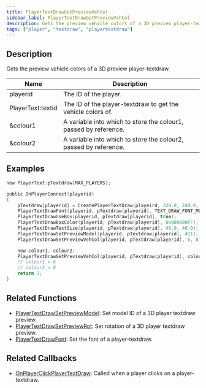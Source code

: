 ```yaml
---
title: PlayerTextDrawGetPreviewVehCol
sidebar_label: PlayerTextDrawGetPreviewVehCol
description: Gets the preview vehicle colors of a 3D preview player-textdraw.
tags: ["player", "textdraw", "playertextdraw"]
---
```


<VersionWarn version='omp v1.1.0.2612' />

## Description

Gets the preview vehicle colors of a 3D preview player-textdraw.

| Name              | Description                                                      |
| ----------------- | ---------------------------------------------------------------- |
| playerid          | The ID of the player.                                            |
| PlayerText:textid | The ID of the player-textdraw to get the vehicle colors of.      |
| &colour1          | A variable into which to store the colour1, passed by reference. |
| &colour2          | A variable into which to store the colour2, passed by reference. |

## Examples

```c
new PlayerText:pTextdraw[MAX_PLAYERS];

public OnPlayerConnect(playerid)
{
    pTextdraw[playerid] = CreatePlayerTextDraw(playeird, 320.0, 240.0, "_");
    PlayerTextDrawFont(playerid, pTextdraw[playerid], TEXT_DRAW_FONT_MODEL_PREVIEW);
    PlayerTextDrawUseBox(playerid, pTextdraw[playerid], true);
    PlayerTextDrawBoxColor(playerid, pTextdraw[playerid], 0x000000FF);
    PlayerTextDrawTextSize(playerid, pTextdraw[playerid], 40.0, 40.0);
    PlayerTextDrawSetPreviewModel(playerid, pTextdraw[playerid], 411);
    PlayerTextDrawSetPreviewVehCol(playerid, pTextdraw[playerid], 6, 8);

    new colour1, colour2;
    PlayerTextDrawGetPreviewVehCol(playerid, pTextdraw[playerid], colour1, colour2);
    // colour1 = 6
    // colour2 = 8
    return 1;
}
```

## Related Functions

- [PlayerTextDrawSetPreviewModel](PlayerTextDrawSetPreviewModel): Set model ID of a 3D player textdraw preview.
- [PlayerTextDrawSetPreviewRot](PlayerTextDrawSetPreviewRot): Set rotation of a 3D player textdraw preview.
- [PlayerTextDrawFont](PlayerTextDrawFont): Set the font of a player-textdraw.

## Related Callbacks

- [OnPlayerClickPlayerTextDraw](../callbacks/OnPlayerClickPlayerTextDraw): Called when a player clicks on a player-textdraw.
